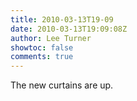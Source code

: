 ```yaml
---
title: 2010-03-13T19-09
date: 2010-03-13T19:09:08Z
author: Lee Turner
showtoc: false
comments: true
---
```


The new curtains are up.

